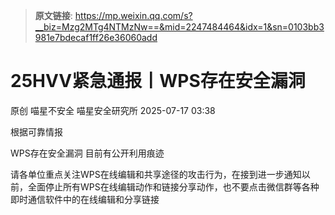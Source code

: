 > **原文链接**: https://mp.weixin.qq.com/s?__biz=Mzg2MTg4NTMzNw==&mid=2247484464&idx=1&sn=0103bb3981e7bdecaf1ff26e36060add

#  25HVV紧急通报丨WPS存在安全漏洞  
原创 喵星不安全  喵星安全研究所   2025-07-17 03:38  
  
根据可靠情报  
  
WPS存在安全漏洞 目前有公开利用痕迹  
  
请各单位重点关注WPS在线编辑和共享途径的攻击行为，在接到进一步通知以前，全面停止所有WPS在线编辑动作和链接分享动作，也不要点击微信群等各种即时通信软件中的在线编辑和分享链接  
  
